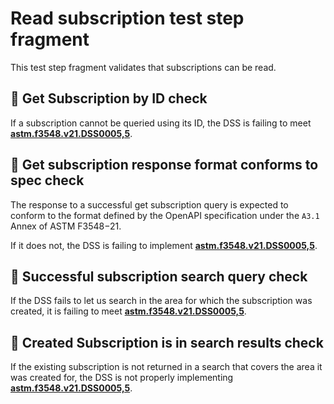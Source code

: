 # Read subscription test step fragment

This test step fragment validates that subscriptions can be read.

## 🛑 Get Subscription by ID check

If a subscription cannot be queried using its ID, the DSS is failing to meet **[astm.f3548.v21.DSS0005,5](../../../../../../../requirements/astm/f3548/v21.md)**.

## 🛑 Get subscription response format conforms to spec check

The response to a successful get subscription query is expected to conform to the format defined by the OpenAPI specification under the `A3.1` Annex of ASTM F3548−21.

If it does not, the DSS is failing to implement **[astm.f3548.v21.DSS0005,5](../../../../../../../requirements/astm/f3548/v21.md)**.

## 🛑 Successful subscription search query check

If the DSS fails to let us search in the area for which the subscription was created, it is failing to meet **[astm.f3548.v21.DSS0005,5](../../../../../../../requirements/astm/f3548/v21.md)**.

## 🛑 Created Subscription is in search results check

If the existing subscription is not returned in a search that covers the area it was created for, the DSS is not properly implementing **[astm.f3548.v21.DSS0005,5](../../../../../../../requirements/astm/f3548/v21.md)**.
